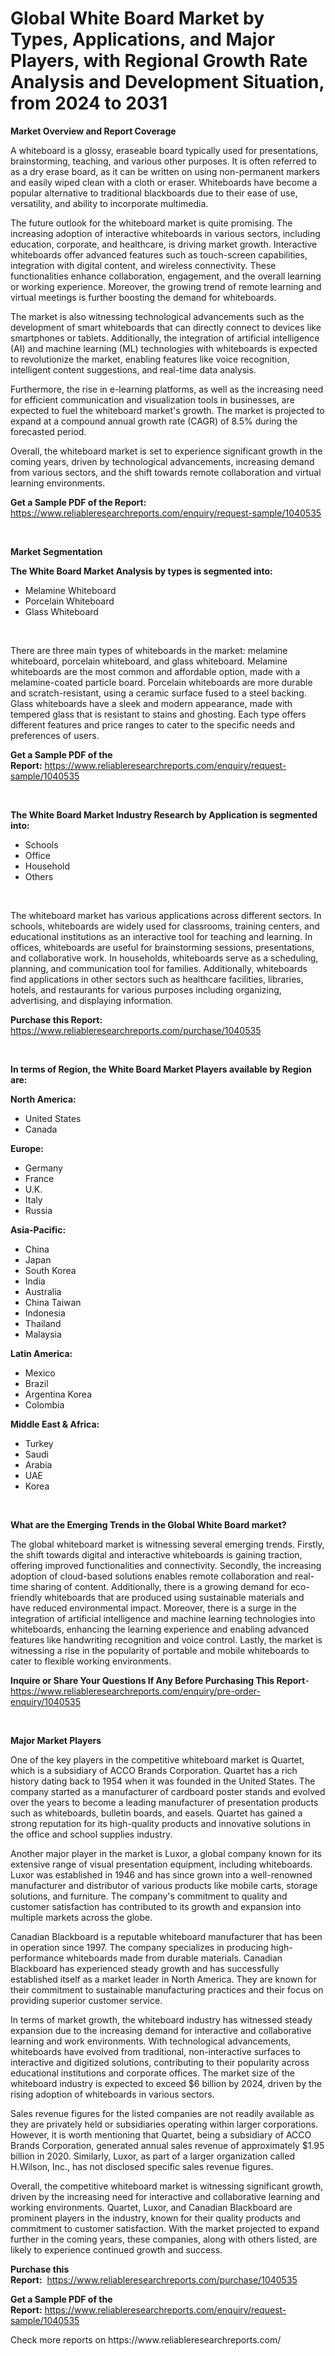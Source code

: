 <p><h1>Global White Board Market by Types, Applications, and Major Players, with Regional Growth Rate Analysis and Development Situation, from 2024 to 2031</h1></p><p><strong>Market Overview and Report Coverage</strong></p>
<p><p>A whiteboard is a glossy, eraseable board typically used for presentations, brainstorming, teaching, and various other purposes. It is often referred to as a dry erase board, as it can be written on using non-permanent markers and easily wiped clean with a cloth or eraser. Whiteboards have become a popular alternative to traditional blackboards due to their ease of use, versatility, and ability to incorporate multimedia.</p><p>The future outlook for the whiteboard market is quite promising. The increasing adoption of interactive whiteboards in various sectors, including education, corporate, and healthcare, is driving market growth. Interactive whiteboards offer advanced features such as touch-screen capabilities, integration with digital content, and wireless connectivity. These functionalities enhance collaboration, engagement, and the overall learning or working experience. Moreover, the growing trend of remote learning and virtual meetings is further boosting the demand for whiteboards.</p><p>The market is also witnessing technological advancements such as the development of smart whiteboards that can directly connect to devices like smartphones or tablets. Additionally, the integration of artificial intelligence (AI) and machine learning (ML) technologies with whiteboards is expected to revolutionize the market, enabling features like voice recognition, intelligent content suggestions, and real-time data analysis.</p><p>Furthermore, the rise in e-learning platforms, as well as the increasing need for efficient communication and visualization tools in businesses, are expected to fuel the whiteboard market's growth. The market is projected to expand at a compound annual growth rate (CAGR) of 8.5% during the forecasted period.</p><p>Overall, the whiteboard market is set to experience significant growth in the coming years, driven by technological advancements, increasing demand from various sectors, and the shift towards remote collaboration and virtual learning environments.</p></p>
<p><strong>Get a Sample PDF of the Report:</strong> <a href="https://www.reliableresearchreports.com/enquiry/request-sample/1040535">https://www.reliableresearchreports.com/enquiry/request-sample/1040535</a></p>
<p>&nbsp;</p>
<p><strong>Market Segmentation</strong></p>
<p><strong>The White Board Market Analysis by types is segmented into:</strong></p>
<p><ul><li>Melamine Whiteboard</li><li>Porcelain Whiteboard</li><li>Glass Whiteboard</li></ul></p>
<p>&nbsp;</p>
<p><p>There are three main types of whiteboards in the market: melamine whiteboard, porcelain whiteboard, and glass whiteboard. Melamine whiteboards are the most common and affordable option, made with a melamine-coated particle board. Porcelain whiteboards are more durable and scratch-resistant, using a ceramic surface fused to a steel backing. Glass whiteboards have a sleek and modern appearance, made with tempered glass that is resistant to stains and ghosting. Each type offers different features and price ranges to cater to the specific needs and preferences of users.</p></p>
<p><strong>Get a Sample PDF of the Report:</strong>&nbsp;<a href="https://www.reliableresearchreports.com/enquiry/request-sample/1040535">https://www.reliableresearchreports.com/enquiry/request-sample/1040535</a></p>
<p>&nbsp;</p>
<p><strong>The White Board Market Industry Research by Application is segmented into:</strong></p>
<p><ul><li>Schools</li><li>Office</li><li>Household</li><li>Others</li></ul></p>
<p>&nbsp;</p>
<p><p>The whiteboard market has various applications across different sectors. In schools, whiteboards are widely used for classrooms, training centers, and educational institutions as an interactive tool for teaching and learning. In offices, whiteboards are useful for brainstorming sessions, presentations, and collaborative work. In households, whiteboards serve as a scheduling, planning, and communication tool for families. Additionally, whiteboards find applications in other sectors such as healthcare facilities, libraries, hotels, and restaurants for various purposes including organizing, advertising, and displaying information.</p></p>
<p><strong>Purchase this Report:</strong>&nbsp; <a href="https://www.reliableresearchreports.com/purchase/1040535">https://www.reliableresearchreports.com/purchase/1040535</a></p>
<p>&nbsp;</p>
<p><strong>In terms of Region, the White Board Market Players available by Region are:</strong></p>
<p>
    <p> <strong> North America: </strong>
        <ul>
            <li>United States</li>
            <li>Canada</li>
        </ul>
        </p> 
    <p> <strong> Europe: </strong>
        <ul>
            <li>Germany</li>
            <li>France</li>
            <li>U.K.</li>
            <li>Italy</li>
            <li>Russia</li>
        </ul>
        </p> 
    <p> <strong> Asia-Pacific: </strong>
        <ul>
            <li>China</li>
            <li>Japan</li>
            <li>South Korea</li>
            <li>India</li>
            <li>Australia</li>
            <li>China Taiwan</li>
            <li>Indonesia</li>
            <li>Thailand</li>
            <li>Malaysia</li>
        </ul>
        </p> 
    <p> <strong> Latin America: </strong>
        <ul>
            <li>Mexico</li>
            <li>Brazil</li>
            <li>Argentina Korea</li>
            <li>Colombia</li>
        </ul>
        </p> 
    <p> <strong> Middle East & Africa: </strong>
        <ul>
            <li>Turkey</li>
            <li>Saudi</li>
            <li>Arabia</li>
            <li>UAE</li>
            <li>Korea</li>
        </ul>
    </p>
    </p>
<p>&nbsp;</p>
<p><strong>What are the Emerging Trends in the Global White Board market?</strong></p>
<p><p>The global whiteboard market is witnessing several emerging trends. Firstly, the shift towards digital and interactive whiteboards is gaining traction, offering improved functionalities and connectivity. Secondly, the increasing adoption of cloud-based solutions enables remote collaboration and real-time sharing of content. Additionally, there is a growing demand for eco-friendly whiteboards that are produced using sustainable materials and have reduced environmental impact. Moreover, there is a surge in the integration of artificial intelligence and machine learning technologies into whiteboards, enhancing the learning experience and enabling advanced features like handwriting recognition and voice control. Lastly, the market is witnessing a rise in the popularity of portable and mobile whiteboards to cater to flexible working environments.</p></p>
<p><strong>Inquire or Share Your Questions If Any Before Purchasing This Report</strong>- <a href="https://www.reliableresearchreports.com/enquiry/pre-order-enquiry/1040535">https://www.reliableresearchreports.com/enquiry/pre-order-enquiry/1040535</a></p>
<p>&nbsp;</p>
<p><strong>Major Market Players</strong></p>
<p><p>One of the key players in the competitive whiteboard market is Quartet, which is a subsidiary of ACCO Brands Corporation. Quartet has a rich history dating back to 1954 when it was founded in the United States. The company started as a manufacturer of cardboard poster stands and evolved over the years to become a leading manufacturer of presentation products such as whiteboards, bulletin boards, and easels. Quartet has gained a strong reputation for its high-quality products and innovative solutions in the office and school supplies industry.</p><p>Another major player in the market is Luxor, a global company known for its extensive range of visual presentation equipment, including whiteboards. Luxor was established in 1946 and has since grown into a well-renowned manufacturer and distributor of various products like mobile carts, storage solutions, and furniture. The company's commitment to quality and customer satisfaction has contributed to its growth and expansion into multiple markets across the globe.</p><p>Canadian Blackboard is a reputable whiteboard manufacturer that has been in operation since 1997. The company specializes in producing high-performance whiteboards made from durable materials. Canadian Blackboard has experienced steady growth and has successfully established itself as a market leader in North America. They are known for their commitment to sustainable manufacturing practices and their focus on providing superior customer service.</p><p>In terms of market growth, the whiteboard industry has witnessed steady expansion due to the increasing demand for interactive and collaborative learning and work environments. With technological advancements, whiteboards have evolved from traditional, non-interactive surfaces to interactive and digitized solutions, contributing to their popularity across educational institutions and corporate offices. The market size of the whiteboard industry is expected to exceed $6 billion by 2024, driven by the rising adoption of whiteboards in various sectors.</p><p>Sales revenue figures for the listed companies are not readily available as they are privately held or subsidiaries operating within larger corporations. However, it is worth mentioning that Quartet, being a subsidiary of ACCO Brands Corporation, generated annual sales revenue of approximately $1.95 billion in 2020. Similarly, Luxor, as part of a larger organization called H.Wilson, Inc., has not disclosed specific sales revenue figures.</p><p>Overall, the competitive whiteboard market is witnessing significant growth, driven by the increasing need for interactive and collaborative learning and working environments. Quartet, Luxor, and Canadian Blackboard are prominent players in the industry, known for their quality products and commitment to customer satisfaction. With the market projected to expand further in the coming years, these companies, along with others listed, are likely to experience continued growth and success.</p></p>
<p><strong>Purchase this Report:</strong>&nbsp;&nbsp;<a href="https://www.reliableresearchreports.com/purchase/1040535">https://www.reliableresearchreports.com/purchase/1040535</a></p>
<p></p>
<p><strong>Get a Sample PDF of the Report:</strong>&nbsp;<a href="https://www.reliableresearchreports.com/enquiry/request-sample/1040535">https://www.reliableresearchreports.com/enquiry/request-sample/1040535</a></p>
<p>Check more reports on https://www.reliableresearchreports.com/</p>